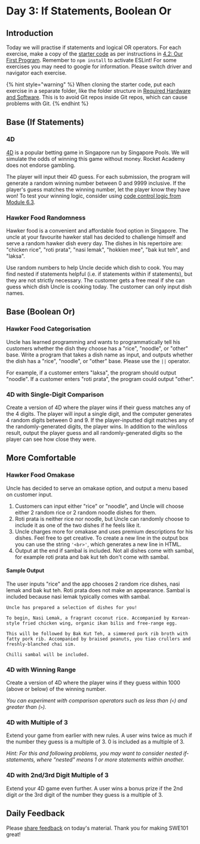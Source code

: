 # Day 3: If Statements, Boolean Or

## Introduction

Today we will practise if statements and logical OR operators. For each exercise, make a copy of the [starter code](https://github.com/rocketacademy/swe101-starter-code) as per instructions in [4.2: Our First Program](../4-getting-started-with-code/4.2-our-first-program.md#setup). Remember to `npm install` to activate ESLint! For some exercises you may need to google for information. Please switch driver and navigator each exercise.

{% hint style="warning" %}
When cloning the starter code, put each exercise in a separate folder, like the folder structure in [Required Hardware and Software](../course-logistics/required-hardware-and-software.md#folder-structure-for-swe101). This is to avoid Git repos inside Git repos, which can cause problems with Git.
{% endhint %}

## Base \(If Statements\)

### 4D

[4D](http://www.singaporepools.com.sg/en/rules/Pages/4d-game-rules-general.html) is a popular betting game in Singapore run by Singapore Pools. We will simulate the odds of winning this game without money. Rocket Academy does not endorse gambling.

The player will input their 4D guess. For each submission, the program will generate a random winning number between 0 and 9999 inclusive. If the player's guess matches the winning number, let the player know they have won! To test your winning logic, consider using [code control logic from Module 6.3](../6-conditional-logic/6.3-boolean-and-not.md#code-control).

### Hawker Food Randomness

Hawker food is a convenient and affordable food option in Singapore. The uncle at your favourite hawker stall has decided to challenge himself and serve a random hawker dish every day. The dishes in his repertoire are: "chicken rice", "roti prata", "nasi lemak", "hokkien mee", "bak kut teh", and "laksa".

Use random numbers to help Uncle decide which dish to cook. You may find nested if statements helpful \(i.e. if statements within if statements\), but they are not strictly necessary. The customer gets a free meal if she can guess which dish Uncle is cooking today. The customer can only input dish names.

## Base \(Boolean Or\)

### Hawker Food Categorisation

Uncle has learned programming and wants to programmatically tell his customers whether the dish they choose has a "rice", "noodle", or "other" base. Write a program that takes a dish name as input, and outputs whether the dish has a "rice", "noodle", or "other" base. Please use the `||` operator.

For example, if a customer enters "laksa", the program should output "noodle". If a customer enters "roti prata", the program could output "other".

### 4D with Single-Digit Comparison

Create a version of 4D where the player wins if their guess matches any of the 4 digits. The player will input a single digit, and the computer generates 4 random digits between 0 and 9. If the player-inputted digit matches any of the randomly-generated digits, the player wins. In addition to the win/loss result, output the player guess and all randomly-generated digits so the player can see how close they were.

## More Comfortable

### Hawker Food Omakase

Uncle has decided to serve an omakase option, and output a menu based on customer input. 

1. Customers can input either "rice" or "noodle", and Uncle will choose either 2 random rice or 2 random noodle dishes for them.
2. Roti prata is neither rice nor noodle, but Uncle can randomly choose to include it as one of the two dishes if he feels like it.
3. Uncle charges more for omakase and uses premium descriptions for his dishes. Feel free to get creative. To create a new line in the output box you can use the string `'<br>'`, which generates a new line in HTML.
4. Output at the end if sambal is included. Not all dishes come with sambal, for example roti prata and bak kut teh don't come with sambal.

#### Sample Output

The user inputs "rice" and the app chooses 2 random rice dishes, nasi lemak and bak kut teh. Roti prata does not make an appearance. Sambal is included because nasi lemak typically comes with sambal.

```text
Uncle has prepared a selection of dishes for you!

To begin, Nasi Lemak, a fragrant coconut rice. Accompanied by Korean-style fried chicken wing, organic ikan bilis and free-range egg.

This will be followed by Bak Kut Teh, a simmered pork rib broth with fatty pork rib. Accompanied by braised peanuts, you tiao crullers and freshly-blanched chai sim.

Chilli sambal will be included.
```

### 4D with Winning Range

Create a version of 4D where the player wins if they guess within 1000 \(above or below\) of the winning number.

_You can experiment with comparison operators such as less than \(`<`\) and greater than \(`>`\)._

### 4D with Multiple of 3

Extend your game from earlier with new rules. A user wins twice as much if the number they guess is a multiple of 3. 0 is included as a multiple of 3.

_Hint: For this and following problems, you may want to consider nested if-statements, where "nested" means 1 or more statements within another._

### 4D with 2nd/3rd Digit Multiple of 3

Extend your 4D game even further. A user wins a bonus prize if the 2nd digit _or_ the 3rd digit of the number they guess is a multiple of 3.

## Daily Feedback

Please [share feedback](https://forms.gle/8P4TURiYNPDmyAmH9) on today's material. Thank you for making SWE101 great!

